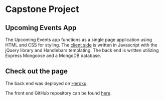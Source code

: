 # Capstone Project

## Upcoming Events App

The Upcoming Events app functions as a single page application using HTML and CSS for styling. The [client side](https://github.com/Blproctor/weekly-events-front-end) is written in Javascript with the jQuery library and Handlebars templating. The back end is written utilizing Express Mongoose and a MongoDB database.

## Check out the page

The back end was deployed on [Heroku](https://protected-hamlet-58469.herokuapp.com/).

The front end GitHub repository can be found [here](https://github.com/Blproctor/weekly-events-front-end).
